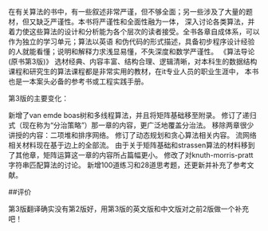 在有关算法的书中，有一些叙述非常严谨，但不够全面；另一些涉及了大量的题材，但又缺乏严谨性。本书将严谨性和全面性融为一体，
深入讨论各类算法，并着力使这些算法的设计和分析能为各个层次的读者接受。全书各章自成体系，可以作为独立的学习单元；算法以英语
和伪代码的形式描述，具备初步程序设计经验的人就能看懂；说明和解释力求浅显易懂，不失深度和数学严谨性。 《算法导论(原书第3版)》
选材经典、内容丰富、结构合理、逻辑清晰，对本科生的数据结构课程和研究生的算法课程都是非常实用的教材，在it专业人员的职业生涯中，
本书也是一本案头必备的参考书或工程实践手册。 

第3版的主要变化： 

新增了van emde boas树和多线程算法，并且将矩阵基础移至附录。 
修订了递归式（现在称为“分治策略”）那一章的内容，更广泛地覆盖分治法。 
移除两章很少讲授的内容：二项堆和排序网络。 
修订了动态规划和贪心算法相关内容。 
流网络相关材料现在基于边上的全部流。 
由于关于矩阵基础和strassen算法的材料移到了其他章，矩阵运算这一章的内容所占篇幅更小。 
修改了对knuth-morris-pratt字符串匹配算法的讨论。 
新增100道练习和28道思考题，还更新并补充了参考文献。 

##评价

第3版翻译确实没有第2版好，用第3版的英文版和中文版对之前2版做一个补充吧！